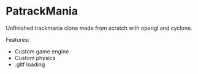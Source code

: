 # PatrackMania

Unfinished trackmania clone made from scratch with opengl and cyclone.

Features:
- Custom game engine
- Custom physics
- .gltf loading
